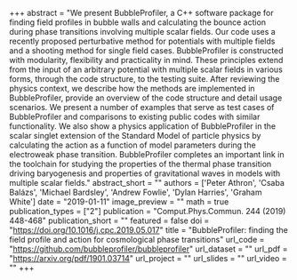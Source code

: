 +++
abstract = "We present BubbleProfiler, a C++ software package for finding field profiles in bubble walls and calculating the bounce action during phase transitions involving multiple scalar fields. Our code uses a recently proposed perturbative method for potentials with multiple fields and a shooting method for single field cases. BubbleProfiler is constructed with modularity, flexibility and practicality in mind. These principles extend from the input of an arbitrary potential with multiple scalar fields in various forms, through the code structure, to the testing suite. After reviewing the physics context, we describe how the methods are implemented in BubbleProfiler, provide an overview of the code structure and detail usage scenarios. We present a number of examples that serve as test cases of BubbleProfiler and comparisons to existing public codes with similar functionality. We also show a physics application of BubbleProfiler in the scalar singlet extension of the Standard Model of particle physics by calculating the action as a function of model parameters during the electroweak phase transition. BubbleProfiler completes an important link in the toolchain for studying the properties of the thermal phase transition driving baryogenesis and properties of gravitational waves in models with multiple scalar fields."
abstract_short = ""
authors = ['Peter Athron', 'Csaba Balázs', 'Michael Bardsley', 'Andrew Fowlie', 'Dylan Harries', 'Graham White']
date = "2019-01-11"
image_preview = ""
math = true
publication_types = ["2"]
publication = "Comput.Phys.Commun. 244 (2019) 448-468"
publication_short = ""
featured = false
doi = "https://doi.org/10.1016/j.cpc.2019.05.017"
title = "BubbleProfiler: finding the field profile and action for cosmological phase transitions"
url_code = "https://github.com/bubbleprofiler/bubbleprofiler"
url_dataset = ""
url_pdf = "https://arxiv.org/pdf/1901.03714"
url_project = ""
url_slides = ""
url_video = ""
+++
